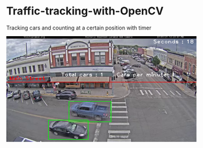 # Traffic-tracking-with-OpenCV
Tracking cars and counting at a certain position with timer

![image](/Tracking.png)